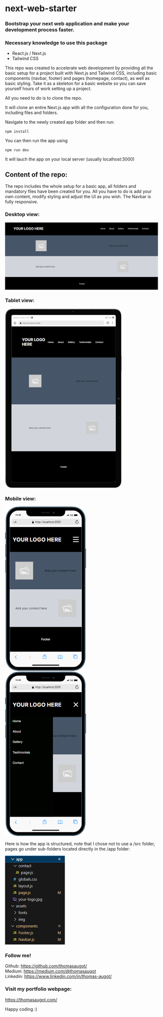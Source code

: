 # next-web-starter

### Bootstrap your next web application and make your development process faster.

### Necessary knowledge to use this package

- React.js / Next.js
- Tailwind CSS

This repo was created to accelerate web development by providing all the basic setup for a project built with Next.js and Tailwind CSS, including basic components (navbar, footer) and pages (homepage, contact), as well as basic styling. Take it as a skeleton for a basic website so you can save yourself hours of work setting up a project.

All you need to do is to clone the repo.

It will clone an entire Next.js app with all the configuration done for you, including files and folders.

Navigate to the newly created app folder and then run:

```
npm install
```

You can then run the app using

```
npm run dev
```

It will lauch the app on your local server (usually localhost:3000)

## Content of the repo:

The repo includes the whole setup for a basic app, all folders and mandatory files have been created for you. All you have to do is add your own content, modify styling and adjust the UI as you wish. The Navbar is fully responsive.

### Desktop view:

![screenshot](readme-assets/desktop.png)

### Tablet view:

![tablet-screenshot](readme-assets/tablet.png)

### Mobile view:

![mobile-screenshot-1](readme-assets/mobile-1.png)
![mobile-screenshot-2](readme-assets/mobile.png)

Here is how the app is structured, note that I chose not to use a /src folder, pages go under sub-folders located directly in the /app folder:

![folder-structure](readme-assets/tree.png)

### Follow me!

Github: https://github.com/thomasaugot/ <br/>
Medium: https://medium.com/@thomasaugot <br/>
Linkedin: https://www.linkedin.com/in/thomas-augot/

### Visit my portfolio webpage:

https://thomasaugot.com/

Happy coding :)
